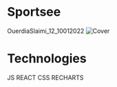 # Sportsee
OuerdiaSlaimi_12_10012022
![Cover](src/assets/logo.png)

# Technologies
JS
REACT
CSS
RECHARTS


